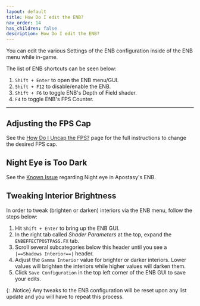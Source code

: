```yaml
---
layout: default
title: How Do I edit the ENB?
nav_order: 14
has_children: false
description: How Do I edit the ENB?
---
```


You can edit the various Settings of the ENB configuration inside of the ENB menu while in-game. 

The list of ENB shortcuts can be seen below:
 1. `Shift + Enter` to open the ENB menu/GUI.
 2. `Shift + F12` to disable/enable the ENB.
 3. `Shift + F6` to toggle ENB's Depth of Field shader.
 4. `F4` to toggle ENB's FPS Counter.

---

## Adjusting the FPS Cap

See the [How Do I Uncap the FPS?](/01HowDoI/FPS) page for the full instructions to change the desired FPS cap.

## Night Eye is Too Dark

See the [Known Issue](/01Support/Known%20Issues/#night-eye-effects-are-broken) regarding Night eye in Apostasy's ENB.

## Tweaking Interior Brightness

In order to tweak (brighten or darken) interiors via the ENB menu, follow the steps below:
 1. Hit `Shift + Enter` to bring up the ENB GUI.
 2. In the right tab called *Shader Parameters* at the top, expand the `ENBEFFECTPOSTPASS.FX` tab.
 3. Scroll several subcategories below this header until you see a `|==Shadows Interior==|` header.
 4. Adjust the `Gamma Interior` value for brighter or darker interiors. Lower values will brighten the interiors while higher values will darken them.
 5. Click `Save Configuration` in the top left corner of the ENB GUI to save your edits.

{: .Notice}
Any tweaks to the ENB configuration will be reset upon any list update and you will have to repeat this process.